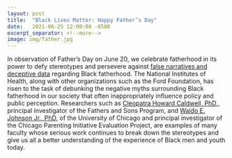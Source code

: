 ```yaml
---
layout: post
title:  "Black Lives Matter: Happy Father’s Day"
date:   2021-06-25 12:00:00 -0500
excerpt_separator: <!--more-->
image: img/father.jpg
---
```

In observation of Father’s Day on June 20, we celebrate fatherhood in its power to defy stereotypes and persevere against [false narratives and deceptive data][false-narratives] regarding Black fatherhood. <!--more--> The National Institutes of Health, along with other organizations such as the Ford Foundation, has risen to the task of debunking the negative myths surrounding Black fatherhood in our society that often inappropriately influence policy and public perception. Researchers such as [Cleopatra Howard Caldwell, PhD,][cleopatra-caldwell], principal investigator of the Fathers and Sons Program, and [Waldo E. Johnson Jr., PhD][waldo-johnson], of the University of Chicago and principal investigator of the Chicago Parenting Initiative Evaluation Project, are examples of many faculty whose serious work continues to break down the stereotypes and give us all a better understanding of the experience of Black men and youth today.

[false-narratives]: https://r20.rs6.net/tn.jsp?f=001TatiZWis3sZUkhjV6rH7O7qXsxicBsBsuoRPpta4ezc0IFRB_xXbnxTTmWuHm5zAVnm4EX7dwunm2SNUEvlTHxOlcWm3JWOEv0_3F0SyMaQXBegeJ1ZZB6-OHuQpWKt2OK7NZICO-_3SI1pdPf-edjbbHN0wRsRq67gaHqOEaPxsSY0VOuQSpYpKpSpXypsbZAoUoGGjcNzb3T0qiXaionFJBjOIQQwZJb5ffkk8zsA=&c=LiE6wqUsWQVWXlwb8qhs9OgVTsqjm0VA9h1mKx75wqyTS3sa-gBJnQ==&ch=-gEyPO04ppJCW-5jKnobaFvHfm6I5E2iIoNqF2Hy2llyU_XugQ5KBg==
[cleopatra-caldwell]: https://r20.rs6.net/tn.jsp?f=001TatiZWis3sZUkhjV6rH7O7qXsxicBsBsuoRPpta4ezc0IFRB_xXbnxTTmWuHm5zAUZJsuKunsr9GUFo6R1afcdk8QysFkArWV8RvNrqLwAqYS_Ov6hpEvYat_0RPPlUNLLpFnzVvvW61tXGLEgGTJRz0-pTvyVwjGEfsgqFVvtC9TiL1tjvnqveSsndCmhafdhHorhvgapg=&c=LiE6wqUsWQVWXlwb8qhs9OgVTsqjm0VA9h1mKx75wqyTS3sa-gBJnQ==&ch=-gEyPO04ppJCW-5jKnobaFvHfm6I5E2iIoNqF2Hy2llyU_XugQ5KBg==
[waldo-johnson]: https://r20.rs6.net/tn.jsp?f=001TatiZWis3sZUkhjV6rH7O7qXsxicBsBsuoRPpta4ezc0IFRB_xXbnxTTmWuHm5zAl2rpwh91SLV1L1ZsaA1HVqVwlgieF-9DUJTgw2mnxs-_bbAYq3hcufJbDNAqD1afXXah2T__-JRO-Dd9iLCf5nsryDjHZlUDFMZbrom_5Msw_kys8NetC4Vu_9XGnb0y&c=LiE6wqUsWQVWXlwb8qhs9OgVTsqjm0VA9h1mKx75wqyTS3sa-gBJnQ==&ch=-gEyPO04ppJCW-5jKnobaFvHfm6I5E2iIoNqF2Hy2llyU_XugQ5KBg==
